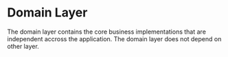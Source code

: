 ﻿# Domain Layer

The domain layer contains the core business implementations that are independent accross the application. The domain layer
does not depend on other layer.